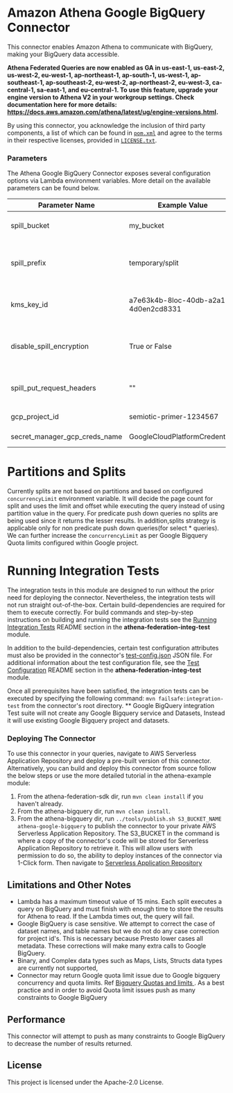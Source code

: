 # Amazon Athena Google BigQuery Connector

This connector enables Amazon Athena to communicate with BigQuery, making your BigQuery data accessible.

**Athena Federated Queries are now enabled as GA in us-east-1, us-east-2, us-west-2, eu-west-1, ap-northeast-1, ap-south-1, us-west-1, ap-southeast-1, ap-southeast-2, eu-west-2, ap-northeast-2, eu-west-3, ca-central-1, sa-east-1, and eu-central-1. To use this feature, upgrade your engine version to Athena V2 in your workgroup settings. Check documentation here for more details: https://docs.aws.amazon.com/athena/latest/ug/engine-versions.html.**

By using this connector, you acknowledge the inclusion of third party components, a list of which can be found in [`pom.xml`](https://github.com/awslabs/aws-athena-query-federation/blob/master/athena-google-bigquery/pom.xml) and agree to the terms in their respective licenses, provided in [`LICENSE.txt`](https://github.com/awslabs/aws-athena-query-federation/blob/master/athena-google-bigquery/LICENSE.txt).


### Parameters

The Athena Google BigQuery Connector exposes several configuration options via Lambda environment variables. More detail on the available parameters can be found below.

|Parameter Name|Example Value|Description|
|--------------|--------------------|------------------|
|spill_bucket|my_bucket|When the data returned by your Lambda function exceeds Lambda’s limits, this is the bucket that the data will be written to for Athena to read the excess from.|
|spill_prefix|temporary/split| (Optional) Defaults to sub-folder in your bucket called 'athena-federation-spill'. Used in conjunction with spill_bucket, this is the path within the above bucket that large responses are spilled to. You should configure an S3 lifecycle on this location to delete old spills after X days/Hours.|
|kms_key_id|a7e63k4b-8loc-40db-a2a1-4d0en2cd8331|(Optional) By default any data that is spilled to S3 is encrypted using AES-GCM and a randomly generated key. Setting a KMS Key ID allows your Lambda function to use KMS for key generation for a stronger source of encryption keys.|
|disable_spill_encryption|True or False|(Optional) Defaults to False so that any data that is spilled to S3 is encrypted using AES-GMC either with a randomly generated key or using KMS to generate keys. Setting this to false will disable spill encryption. You may wish to disable this for improved performance, especially if your spill location in S3 uses S3 Server Side Encryption.|
|spill_put_request_headers|""|(Optional) JSON encoded map of request headers and values for the s3 putObject request used for spilling. Example: `{"x-amz-server-side-encryption" : "AES256"}`. For more possible headers see: https://docs.aws.amazon.com/AmazonS3/latest/API/API_PutObject.html|
|gcp_project_id|semiotic-primer-1234567|The project id (not project name) that contains the datasets that this connector should read from.|
|secret_manager_gcp_creds_name|GoogleCloudPlatformCredentials|The name of the secret within AWS Secrets Manager that contains your BigQuery credentials JSON. The credentials |

# Partitions and Splits
Currently splits are not based on partitions and based on configured `concurrencyLimit` environment variable.
It will decide the page count for split and uses the limit and offset while executing the query instead of using partition value in the query.
For predicate push down queries no splits are being used since it returns the lesser results. In addition,splits strategy is applicable only
for non predicate push down queries(for select * queries). We can further increase the `concurrencyLimit` as per Google Bigquery Quota limits
configured within Google project.

# Running Integration Tests

The integration tests in this module are designed to run without the prior need for deploying the connector. Nevertheless,
the integration tests will not run straight out-of-the-box. Certain build-dependencies are required for them to execute correctly.
For build commands and step-by-step instructions on building and running the integration tests see the
[Running Integration Tests](https://github.com/awslabs/aws-athena-query-federation/blob/master/athena-federation-integ-test/README.md#running-integration-tests) README section in the **athena-federation-integ-test** module.

In addition to the build-dependencies, certain test configuration attributes must also be provided in the connector's [test-config.json](./etc/test-config.json) JSON file.
For additional information about the test configuration file, see the [Test Configuration](https://github.com/awslabs/aws-athena-query-federation/blob/master/athena-federation-integ-test/README.md#test-configuration) README section in the **athena-federation-integ-test** module.

Once all prerequisites have been satisfied, the integration tests can be executed by specifying the following command: `mvn failsafe:integration-test` from the connector's root directory.
** Google BigQuery integration Test suite will not create any Google Bigquery service and Datasets, Instead it will use existing Google Bigquery project and datasets.

### Deploying The Connector

To use this connector in your queries, navigate to AWS Serverless Application Repository and deploy a pre-built version of this connector. Alternatively, you can build and deploy this connector from source follow the below steps or use the more detailed tutorial in the athena-example module:

1. From the athena-federation-sdk dir, run `mvn clean install` if you haven't already.
2. From the athena-bigquery dir, run `mvn clean install`.
3. From the athena-bigquery dir, run  `../tools/publish.sh S3_BUCKET_NAME athena-google-bigquery` to publish the connector to your private AWS Serverless Application Repository. The S3_BUCKET in the command is where a copy of the connector's code will be stored for Serverless Application Repository to retrieve it. This will allow users with permission to do so, the ability to deploy instances of the connector via 1-Click form. Then navigate to [Serverless Application Repository](https://aws.amazon.com/serverless/serverlessrepo)

## Limitations and Other Notes

* Lambda has a maximum timeout value of 15 mins. Each split executes a query on BigQuery and must finish with enough time to store the results for Athena to read. If the Lambda times out, the query will fail.
* Google BigQuery is case sensitive. We attempt to correct the case of dataset names, and table names but we do not do any case correction for project id's. This is necessary because Presto lower cases all metadata. These corrections will make many extra calls to Google BigQuery.
* Binary, and Complex data types such as Maps, Lists, Structs data types are currently not supported,
* Connector may return Google quota limit issue due to Google bigquery concurrency and quota limits. Ref [Bigquery Quotas and limits ](https://cloud.google.com/bigquery/quotas). As a best practice and in order to avoid Quota limit issues push as many constraints to Google BigQuery

## Performance

This connector will attempt to push as many constraints to Google BigQuery to decrease the number of results returned.

## License

This project is licensed under the Apache-2.0 License.
